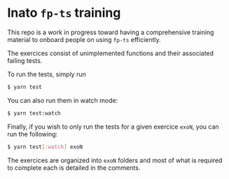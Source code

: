 # Inato `fp-ts` training

This repo is a work in progress toward having a comprehensive training material
to onboard people on using `fp-ts` efficiently.

The exercices consist of unimplemented functions and their associated failing
tests.

To run the tests, simply run
```sh
$ yarn test
```

You can also run them in watch mode:
```sh
$ yarn test:watch
```

Finally, if you wish to only run the tests for a given exercice `exoN`, you can
run the following:
```sh
$ yarn test[:watch] exoN
```

The exercices are organized into `exoN` folders and most of what is required to
complete each is detailed in the comments.